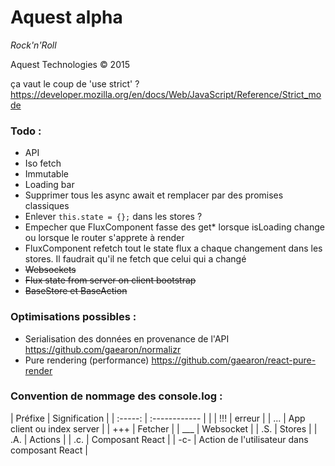 # Aquest alpha

*Rock'n'Roll*

Aquest Technologies © 2015

ça vaut le coup de 'use strict' ? https://developer.mozilla.org/en/docs/Web/JavaScript/Reference/Strict_mode

### Todo :
- API
- Iso fetch
- Immutable
- Loading bar
- Supprimer tous les async await et remplacer par des promises classiques
- Enlever `this.state = {};` dans les stores ?
- Empecher que FluxComponent fasse des get* lorsque isLoading change ou lorsque le router s'apprete à render
- FluxComponent refetch tout le state flux a chaque changement dans les stores. Il faudrait qu'il ne fetch que celui qui a changé
- ~~Websockets~~
- ~~Flux state from server on client bootstrap~~
- ~~BaseStore et BaseAction~~

### Optimisations possibles : 
- Serialisation des données en provenance de l'API https://github.com/gaearon/normalizr
- Pure rendering (performance) https://github.com/gaearon/react-pure-render

### Convention de nommage des console.log :
| Préfixe | Signification |
| :-----: | :------------ | |
| !!! | erreur |
| ... | App client ou index server |
| +++ | Fetcher |
| ___ | Websocket |
| .S. | Stores |
| .A. | Actions |
| .c. | Composant React |
| -c- | Action de l'utilisateur dans composant React |
